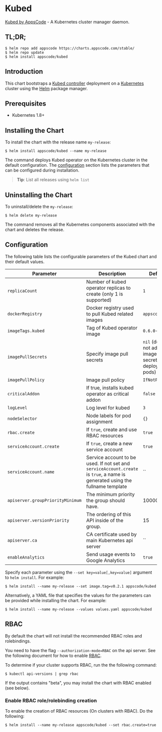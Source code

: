 # Kubed
[Kubed by AppsCode](https://github.com/appscode/kubed) - A Kubernetes cluster manager daemon.

## TL;DR;

```console
$ helm repo add appscode https://charts.appscode.com/stable/
$ helm repo update
$ helm install appscode/kubed
```

## Introduction

This chart bootstraps a [Kubed controller](https://github.com/appscode/kubed) deployment on a [Kubernetes](http://kubernetes.io) cluster using the [Helm](https://helm.sh) package manager.

## Prerequisites

- Kubernetes 1.8+

## Installing the Chart
To install the chart with the release name `my-release`:

```console
$ helm install appscode/kubed --name my-release
```
The command deploys Kubed operator on the Kubernetes cluster in the default configuration. The [configuration](#configuration) section lists the parameters that can be configured during installation.

> **Tip**: List all releases using `helm list`

## Uninstalling the Chart

To uninstall/delete the `my-release`:

```console
$ helm delete my-release
```

The command removes all the Kubernetes components associated with the chart and deletes the release.

## Configuration

The following table lists the configurable parameters of the Kubed chart and their default values.


| Parameter                          | Description                                                       | Default            |
| -----------------------------------| ------------------------------------------------------------------|--------------------|
| `replicaCount`                     | Number of kubed operator replicas to create (only 1 is supported) | `1`                |
| `dockerRegistry`                   | Docker registry used to pull Kubed related images                 | `appscode`         |
| `imageTags.kubed`                  | Tag of Kubed operator image                                       | `0.6.0-rc.0`       |
| `imagePullSecrets`                 | Specify image pull secrets                                        | `nil` (does not add image pull secrets to deployed pods) |
| `imagePullPolicy`                  | Image pull policy                                                 | `IfNotPresent`     |
| `criticalAddon`                    | If true, installs kubed operator as critical addon                | `false`            |
| `logLevel`                         | Log level for kubed                                               | `3`                |
| `nodeSelector`                     | Node labels for pod assignment                                    | `{}`               |
| `rbac.create`                      | If `true`, create and use RBAC resources                          | `true`             |
| `serviceAccount.create`            | If `true`, create a new service account                           | `true`             |
| `serviceAccount.name`              | Service account to be used. If not set and `serviceAccount.create` is `true`, a name is generated using the fullname template | `` |
| `apiserver.groupPriorityMinimum`   | The minimum priority the group should have.                       | 10000              |
| `apiserver.versionPriority`        | The ordering of this API inside of the group.                     | 15                 |
| `apiserver.ca`                     | CA certificate used by main Kubernetes api server                 | ``                 |
| `enableAnalytics`                  | Send usage events to Google Analytics                             | `true`             |


Specify each parameter using the `--set key=value[,key=value]` argument to `helm install`. For example:

```console
$ helm install --name my-release --set image.tag=v0.2.1 appscode/kubed
```

Alternatively, a YAML file that specifies the values for the parameters can be provided while
installing the chart. For example:

```console
$ helm install --name my-release --values values.yaml appscode/kubed
```

## RBAC
By default the chart will not install the recommended RBAC roles and rolebindings.

You need to have the flag `--authorization-mode=RBAC` on the api server. See the following document for how to enable [RBAC](https://kubernetes.io/docs/admin/authorization/rbac/).

To determine if your cluster supports RBAC, run the the following command:

```console
$ kubectl api-versions | grep rbac
```

If the output contains "beta", you may install the chart with RBAC enabled (see below).

### Enable RBAC role/rolebinding creation

To enable the creation of RBAC resources (On clusters with RBAC). Do the following:

```console
$ helm install --name my-release appscode/kubed --set rbac.create=true
```
